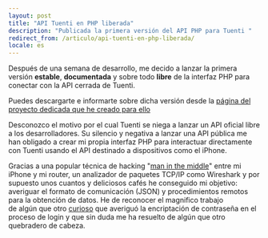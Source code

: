 ```yaml
---
layout: post
title: "API Tuenti en PHP liberada"
description: "Publicada la primera versión del API PHP para Tuenti "
redirect_from: /articulo/api-tuenti-en-php-liberada/
locale: es
---
```


Después de una semana de desarrollo, me decido a lanzar la primera versión **estable**, **documentada** y sobre todo **libre** de la interfaz PHP para conectar con la API cerrada de Tuenti.

Puedes descargarte e informarte sobre dicha versión desde la <a href="https://github.com/keyvanakbary/php-tuenti-api">página del proyecto dedicada que he creado para ello</a>

Desconozco el motivo por el cual Tuenti se niega a lanzar un API oficial libre a los desarrolladores. Su silencio y negativa a lanzar una API pública me han obligado a crear mi propia interfaz PHP para interactuar directamente con Tuenti usando el API destinado a dispositivos como el iPhone.

Gracias a una popular técnica de hacking "<a href="/interceptar-trafico-de-red-con-dsniff/">man in the middle</a>" entre mi iPhone y mi router, un analizador de paquetes TCP/IP como Wireshark y por supuesto unos cuantos y deliciosos cafés he conseguido mi objetivo: averiguar el formato de comunicación (JSON) y procedimientos remotos para la obtención de datos. He de reconocer el magnifico trabajo de algún que otro <a href="http://scromega.net/7-accediendo-a-la-api-cerrada-de-tuenti.html">curioso</a> que averiguó la encriptación de contraseña en el proceso de login y que sin duda me ha resuelto de algún que otro quebradero de cabeza.